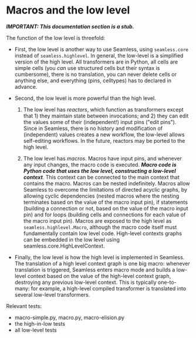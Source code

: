 # Macros and the low level

***IMPORTANT: This documentation section is a stub.***

The function of the low level is threefold:

- First, the low level is another way to use Seamless, using `seamless.core` instead of `seamless.highlevel`. In general, the low-level is a simplified version of the high level. All transformers are in Python, all cells are simple cells (you *can* use structured cells but their syntax is cumbersome), there is no translation, you can never delete cells or anything else, and everything (pins, celltypes) has to declared in advance.

- Second, the low level is more powerful than the high level.

    1. The low level has *reactors*, which function as transformers except that 1) they maintain state between invocations; and 2) they can edit the values some of their (independent!) input pins ("edit pins"). Since in Seamless, there is no history and modification of (independent) values creates a new workflow, the low-level allows self-editing workflows. In the future, reactors may be ported to the high level.

    2. The low level has *macros*. Macros have input pins, and whenever any input changes, the macro code is executed. ***Macro code is Python code that uses the low level, constructing a low-level context***. This context can be connected to the main context that contains the macro. Macros can be nested indefinitely. Macros allow Seamless to overcome the limitations of directed acyclic graphs, by allowing cyclic dependencies (nested macros where the nesting terminates based on the value of the macro input pin), if statements (building a connection or not, based on the value of the macro input pin) and for loops (building cells and connections for each value of the macro input pin). Macros are exposed to the high level as `seamless.highlevel.Macro`, although the macro code itself must fundamentally contain low level code. High-level contexts graphs can be embedded in the low level using seamless.core.HighLevelContext.

- Finally, the low level is how the high level is implemented in Seamless. The translation of a high level context graph is one big macro: whenever translation is triggered, Seamless enters macro mode and builds a low-level context based on the value of the high-level context graph, destroying any previous low-level context. This is typically one-to-many: for example, a high-level compiled transformer is translated into several low-level transformers.

Relevant tests:

- macro-simple.py, macro.py, macro-elision.py
- the high-in-low tests
- all low-level tests

<!--
### D8. The low level

Intermediate:
- High-level Macros
- Rules for the low level
- low-level macros
- macro mode
- reactors and editpins
- high-in-low: 
    - HighLevelContext (link to: how the high level wraps the graph data structure)
    - pseudo-connections; 

In-depth:
- Libraries vs macros

Async tasks overview
-->